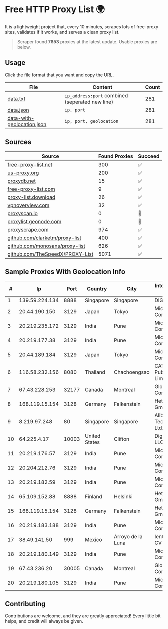 
# Free HTTP Proxy List 🌍

It is a lightweight project that, every 10 minutes, scrapes lots of free-proxy sites, validates if it works, and serves a clean proxy list.


> Scraper found **7653** proxies at the latest update. Usable proxies are below.

## Usage

Click the file format that you want and copy the URL.


|File|Content|Count|
|----|-------|-----|
|[data.txt](https://raw.githubusercontent.com/themiralay/Proxy-List-World/master/data.txt)|`ip_address:port` combined (seperated new line)|281|
|[data.json](https://raw.githubusercontent.com/themiralay/Proxy-List-World/master/data.json)|`ip, port`|281|
|[data-with-geolocation.json](https://raw.githubusercontent.com/themiralay/Proxy-List-World/master/data-with-geolocation.json)|`ip, port, geolocation`|281|

## Sources

|Source|Found Proxies|Succeed|
|------|-------------|-------|
|[free-proxy-list.net](https://free-proxy-list.net)|300|✅|
|[us-proxy.org](https://www.us-proxy.org)|200|✅|
|[proxydb.net](http://proxydb.net)|15|✅|
|[free-proxy-list.com](https://free-proxy-list.com/?page=&port=&type%5B%5D=http&type%5B%5D=https&up_time=0&search=Search)|9|✅|
|[proxy-list.download](https://www.proxy-list.download/HTTP)|26|✅|
|[vpnoverview.com](https://vpnoverview.com/privacy/anonymous-browsing/free-proxy-servers)|32|✅|
|[proxyscan.io](https://www.proxyscan.io)|0|🚫|
|[proxylist.geonode.com](https://proxylist.geonode.com/api/proxy-list?limit=300&page=1&sort_by=lastChecked&sort_type=desc&protocols=http,https)|0|🚫|
|[proxyscrape.com](https://api.proxyscrape.com/v2/?request=displayproxies&protocol=http&timeout=10000&country=all&ssl=all&anonymity=all)|974|✅|
|[github.com/clarketm/proxy-list](https://raw.githubusercontent.com/clarketm/proxy-list/master/proxy-list-raw.txt)|400|✅|
|[github.com/monosans/proxy-list](https://raw.githubusercontent.com/monosans/proxy-list/main/proxies/http.txt)|626|✅|
|[github.com/TheSpeedX/PROXY-List](https://raw.githubusercontent.com/TheSpeedX/PROXY-List/master/http.txt)|5071|✅|


## Sample Proxies With Geolocation Info

|#|Ip|Port|Country|City|Internet Service Provider|
|-|--|----|-------|----|-------------------------|
|1|139.59.224.134|8888|Singapore|Singapore|DIGITALOCEAN|
|2|20.44.190.150|3129|Japan|Tokyo|Microsoft Corporation|
|3|20.219.235.172|3129|India|Pune|Microsoft Corporation|
|4|20.219.177.38|3129|India|Pune|Microsoft Corporation|
|5|20.44.189.184|3129|Japan|Tokyo|Microsoft Corporation|
|6|116.58.232.156|8080|Thailand|Chachoengsao|CAT Telecom Public Company Limited|
|7|67.43.228.253|32177|Canada|Montreal|GloboTech Communications|
|8|168.119.15.154|3128|Germany|Falkenstein|Hetzner Online GmbH|
|9|8.219.97.248|80|Singapore|Singapore|Alibaba (US) Technology Co., Ltd.|
|10|64.225.4.17|10003|United States|Clifton|DigitalOcean, LLC|
|11|20.219.176.57|3129|India|Pune|Microsoft Corporation|
|12|20.204.212.76|3129|India|Pune|Microsoft Corporation|
|13|20.219.182.59|3129|India|Pune|Microsoft Corporation|
|14|65.109.152.88|8888|Finland|Helsinki|Hetzner Online GmbH|
|15|168.119.15.154|3128|Germany|Falkenstein|Hetzner Online GmbH|
|16|20.219.183.188|3129|India|Pune|Microsoft Corporation|
|17|38.49.141.50|999|Mexico|Arroyo de la Luna|Ientc S De RL De CV|
|18|20.219.180.149|3129|India|Pune|Microsoft Corporation|
|19|67.43.236.20|30005|Canada|Montreal|GloboTech Communications|
|20|20.219.180.105|3129|India|Pune|Microsoft Corporation|



## Contributing

Contributions are welcome, and they are greatly appreciated! Every
little bit helps, and credit will always be given.

